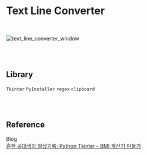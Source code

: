 # Text Line Converter

<br>

![text_line_converter_window](https://github.com/minseok0809/text-line-converter/assets/97289420/112bd089-02d4-4aa2-a138-6ca609402257)

<br><br>
## Library
`Tkinter` `PyInstaller` `regex` `clipboard`

<br><br>

## Reference
Blog
<br>[흔한 공대생의 일상기록: Python Tkinter - BMI 계산기 만들기](https://commonengineerr.tistory.com/7)

<br><br>

